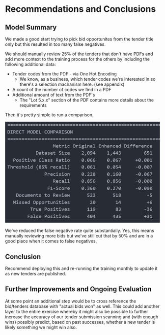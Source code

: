 # Recommendations and Conclusions

## Model Summary

We made a good start trying to pick bid opportunites from the tender title only but this resulted in too many false negatives. 

We should manually review 25% of the tenders that don't have PDFs and add more context to the training process for the others by including the following additional data: 

* Tender codes from the PDF - via One Hot Encoding
  * We know, as a business, which tender codes we're interested in so there's a selection machanism here. (see appendix)
* A count of the number of codes we find in a PDF
* Additional amount of text from the PDF's
  * The "Lot 5.x.x" section of the PDF contains more details about the requirements

Then it's pretty simple to run a comparison.

![Enhanced Content Comparison](./images/enhanced_content_comparison.png)

We've reduced the false negative rate quite substantially. Yes, this means manually reviewing more bids but we've still cut that by 50% and are in a good place when it comes to false negatives.

## Conclusion

Recommend deploying this and re-running the training monthly to update it as new tenders are published.

## Further Improvements and Ongoing Evaluation

At some point an additional step would be to cross reference the bid/tenders database with "actual bids won" as well. This could add another layer to the entire exercise whereby it might also be possible to further increase the accuracy of our tender submission scanning and (with enough wins) possibly predict, based on past successes, whether a new tender is likely something we might win also.